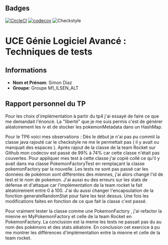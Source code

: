 
## Badges

[![CircleCI](https://circleci.com/gh/simondiaz-uapv/ceri-m1-techniques-de-test.svg?style=svg)](https://circleci.com/gh/simondiaz-uapv/ceri-m1-techniques-de-test)
[![codecov](https://codecov.io/gh/simondiaz-uapv/ceri-m1-techniques-de-test/graph/badge.svg?token=Q95P7TA1HU)](https://codecov.io/gh/simondiaz-uapv/ceri-m1-techniques-de-test)
![Checkstyle](https://img.shields.io/badge/checkstyle-passing-brightgreen)


# UCE Génie Logiciel Avancé : Techniques de tests
## Informations

- **Nom et Prénom**: Simon Diaz
- **Groupe**: Groupe M1_ILSEN_ALT


## Rapport personnel du TP
Pour les choix d'implémentation à partir du tp4 j'ai essayé de faire ce que me demandait l'énoncé. 
La "liberté" que je me suis permis c'est de générer aléatoirement les iv et de stocker les pokemonMetadata dans un HashMap.

Pour le TP6 voici mes observations :
Dès le début je n'ai pas pu commit la classe java rajouté car le checkstyle ne me le permettait pas ( il y avait ou manquait des espaces ).
Après rajout de la classe de la team Rocket sur Github mon codecov est passé de 99% à 74% car cette classe n'était pas couvertes.
Pour appliquer mes test à cette classe j'ai copié collé ce qu'il y avait dans ma classe PokemonFactoryTest en remplaçant la classe pokemonFactory par la nouvelle.
Les tests ne sont pas passé car les données de pokémon sont différentes des miennes, j'ai alors changé l'id de test et le nom de pokemon.
J'ai aussi eu des erreurs sur les stats de défense et d'attaque car l'implémentation de la team rocket la fait aléatoirement entre 0 à 100.
J'ai du aussi changer l'encapsulation de la fonction generateRandomStat pour faire les test dessus.
Une fois les modifications faites en fonction de ce que fait la classe c'est passé.

Pour vraiment tester la classe comme une PokemonFactory , j'ai refactor la mienne en MyPokemonFactory et celle de la team Rocket en PokemonFactory.
La conclusion est la meme les tests ne passait pas du au nom des pokémons et des stats aléatoire.
En conclusion cet exercice à pu me montrer les différences d'implémentation entre la mienne et celle de la team rocket.

